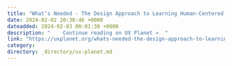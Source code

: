 ```yaml
---
title: "What’s Needed - The Design Approach to Learning Human-Centered AI"
date: 2024-02-02 20:38:46 +0000
dateadded: 2024-02-03 00:01:30 +0000
description: "    Continue reading on UX Planet »  "
link: "https://uxplanet.org/whats-needed-the-design-approach-to-learning-human-centered-ai-36f044f2d074?source=rss----819cc2aaeee0---4"
category:
directory: _directory/ux-planet.md
---
```

